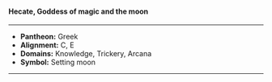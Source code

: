 #### Hecate, Goddess of magic and the moon
___

- **Pantheon:** Greek
- **Alignment:** C, E
- **Domains:** Knowledge, Trickery, Arcana
- **Symbol:** Setting moon
___
